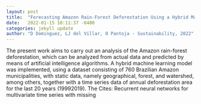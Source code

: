 ```yaml
---
layout: post
title:  "Forecasting Amazon Rain-Forest Deforestation Using a Hybrid Machine Learning Model"
date:   2022-01-15 10:11:37 -0400
categories: jekyll update
author: "D Dominguez, LJ del Villar, O Pantoja - Sustainability, 2022"
---
```

The present work aims to carry out an analysis of the Amazon rain-forest deforestation, which can be analyzed from actual data and predicted by means of artificial intelligence algorithms. A hybrid machine learning model was implemented, using a dataset consisting of 760 Brazilian Amazon municipalities, with static data, namely geographical, forest, and watershed, among others, together with a time series data of annual deforestation area for the last 20 years (19992019). The Cites: Recurrent neural networks for multivariate time series with missing